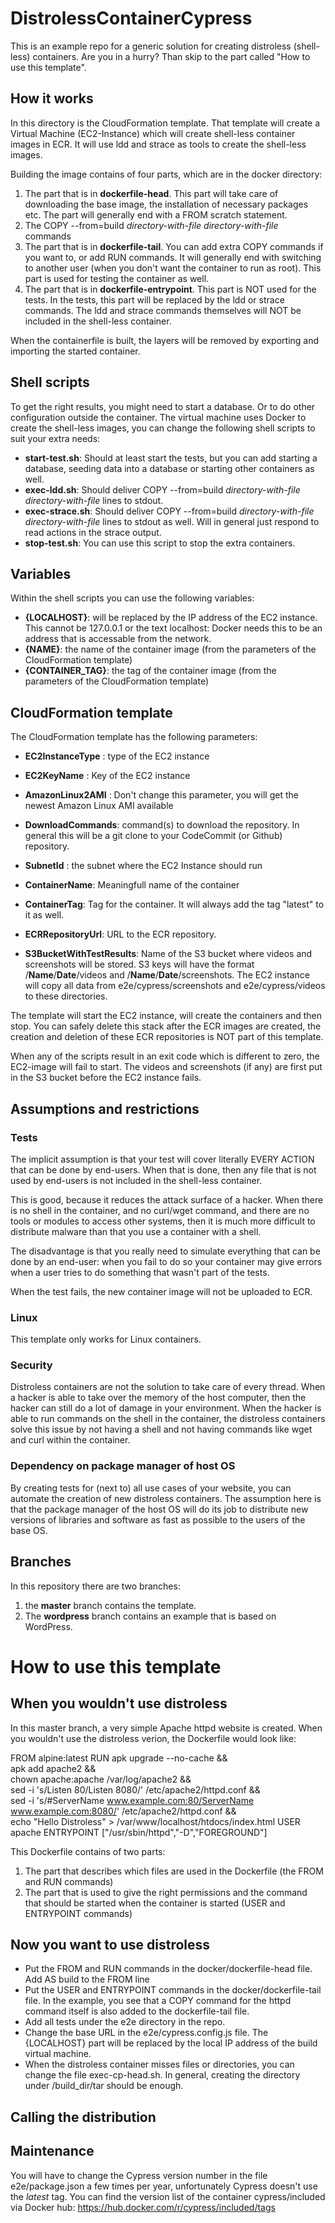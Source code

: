 # DistrolessContainerCypress
This is an example repo for a generic solution for creating distroless (shell-less) containers. Are you in a hurry? Than skip to the part called "How to use this template".

## How it works
In this directory is the CloudFormation template. That template will create a Virtual Machine (EC2-Instance) which will create shell-less container images in ECR. It will use ldd and strace as tools to create the shell-less images.

Building the image contains of four parts, which are in the docker directory:

1) The part that is in __dockerfile-head__. This part will take care of downloading the base image, the installation of necessary packages etc. The part will generally end with a FROM scratch statement.
2) The COPY --from=build _directory-with-file_ _directory-with-file_ commands
3) The part that is in __dockerfile-tail__. You can add extra COPY commands if you want to, or add RUN commands. It will generally end with switching to another user (when you don't want the container to run as root). This part is used for testing the container as well. 
4) The part that is in __dockerfile-entrypoint__. This part is NOT used for the tests. In the tests, this part will be replaced by the ldd or strace commands. The ldd and strace commands themselves will NOT be included in the shell-less container.

When the containerfile is built, the layers will be removed by exporting and importing the started container. 

## Shell scripts
To get the right results, you might need to start a database. Or to do other configuration outside the container. The virtual machine uses Docker to create the shell-less images, you can change the following shell scripts to suit your extra needs:

* __start-test.sh__: Should at least start the tests, but you can add starting a database, seeding data into a database or starting other containers as well.  
* __exec-ldd.sh__: Should deliver COPY --from=build *directory-with-file* *directory-with-file* lines to stdout.    
* __exec-strace.sh__: Should deliver COPY --from=build *directory-with-file* *directory-with-file* lines to stdout as well. Will in general just respond to read actions in the strace output.  
* __stop-test.sh__: You can use this script to stop the extra containers.

## Variables
Within the shell scripts you can use the following variables:

* __{LOCALHOST}__: will be replaced by the IP address of the EC2 instance. This cannot be 127.0.0.1 or the text localhost: Docker needs this to be an address that is accessable from the network. 
* __{NAME}__: the name of the container image (from the parameters of the CloudFormation template)
* __{CONTAINER_TAG}__: the tag of the container image (from the parameters of the CloudFormation template)

## CloudFormation template
The CloudFormation template has the following parameters:
* __EC2InstanceType__ : type of the EC2 instance
* __EC2KeyName__ : Key of the EC2 instance 
* __AmazonLinux2AMI__ : Don't change this parameter, you will get the newest Amazon Linux AMI available  

* __DownloadCommands__: command(s) to download the repository. In general this will be a git clone to your CodeCommit (or Github) repository.

* __SubnetId__ : the subnet where the EC2 Instance should run

* __ContainerName__: Meaningfull name of the container
* __ContainerTag__: Tag for the container. It will always add the tag "latest" to it as well.

* __ECRRepositoryUrl__: URL to the ECR repository.
* __S3BucketWithTestResults__: Name of the S3 bucket where videos and screenshots will be stored. S3 keys will have the format /__Name__/__Date__/videos and /__Name__/__Date__/screenshots. The EC2 instance will copy all data from e2e/cypress/screenshots and e2e/cypress/videos to these directories.

The template will start the EC2 instance, will create the containers and then stop. You can safely delete this stack after the ECR images are created, the creation and deletion of these ECR repositories is NOT part of this template.

When any of the scripts result in an exit code which is different to zero, the EC2-image will fail to start. The videos and screenshots (if any) are first put in the S3 bucket before the EC2 instance fails. 

## Assumptions and restrictions

### Tests
The implicit assumption is that your test will cover literally EVERY ACTION that can be done by end-users. When that is done, then any file that is not used by end-users is not included in the shell-less container. 

This is good, because it reduces the attack surface of a hacker. When there is no shell in the container, and no curl/wget command, and there are no tools or modules to access other systems, then it is much more difficult to distribute malware than that you use a container with a shell.

The disadvantage is that you really need to simulate everything that can be done by an end-user: when you fail to do so your container may give errors when a user tries to do something that wasn't part of the tests.

When the test fails, the new container image will not be uploaded to ECR.

### Linux
This template only works for Linux containers.

### Security
Distroless containers are not the solution to take care of every thread. When a hacker is able to take over the memory of the host computer, then the hacker can still do a lot of damage in your environment. When the hacker is able to run commands on the shell in the container, the distroless containers solve this issue by not having a shell
and not having commands like wget and curl within the container. 

### Dependency on package manager of host OS
By creating tests for (next to) all use cases of your website, you can automate the creation of new distroless containers. The assumption here is that the package manager
of the host OS will do its job to distribute new versions of libraries and software as fast as possible to the users of the base OS.

## Branches
In this repository there are two branches: 
1) the __master__ branch contains the template. 
2) The __wordpress__ branch contains an example that is based on WordPress.

# How to use this template

## When you wouldn't use distroless

In this master branch, a very simple Apache httpd website is created. When you wouldn't use the distroless verion, the Dockerfile would look like:

FROM alpine:latest
RUN  apk upgrade --no-cache &&\
     apk add apache2 && \
     chown apache:apache /var/log/apache2 && \
     sed -i 's/Listen 80/Listen 8080/' /etc/apache2/httpd.conf && \
     sed -i 's/#ServerName www.example.com:80/ServerName www.example.com:8080/' /etc/apache2/httpd.conf &&\
     echo "Hello Distroless" > /var/www/localhost/htdocs/index.html 
USER apache
ENTRYPOINT ["/usr/sbin/httpd","-D","FOREGROUND"]

This Dockerfile contains of two parts:
1) The part that describes which files are used in the Dockerfile (the FROM and RUN commands)
2) The part that is used to give the right permissions and the command that should be started when the container is started (USER and ENTRYPOINT commands)

## Now you want to use distroless

* Put the FROM and RUN commands in the docker/dockerfile-head file. Add AS build to the FROM line
* Put the USER and ENTRYPOINT commands in the docker/dockerfile-tail file. In the example, you see that a COPY command for the httpd command itself is also added to the dockerfile-tail file. 
* Add all tests under the e2e directory in the repo.
* Change the base URL in the e2e/cypress.config.js file. The {LOCALHOST} part will be replaced by the local IP address of the build virtual machine.
* When the distroless container misses files or directories, you can change the file exec-cp-head.sh. In general, creating the directory under /build_dir/tar should be enough.

## Calling the distribution

## Maintenance
You will have to change the Cypress version number in the file e2e/package.json a few times per year, unfortunately Cypress doesn't use the *latest* tag. You can find the version list of the container cypress/included via Docker hub: https://hub.docker.com/r/cypress/included/tags


